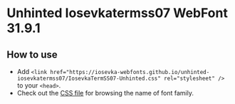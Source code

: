 # Unhinted Iosevkatermss07 WebFont 31.9.1

## How to use

- Add `<link href="https://iosevka-webfonts.github.io/unhinted-iosevkatermss07/IosevkaTermSS07-Unhinted.css" rel="stylesheet" />` to your `<head>`.
- Check out the [CSS file](./IosevkaTermSS07-Unhinted.css) for browsing the name of font family.
